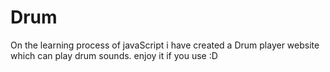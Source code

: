 # Drum
On the learning process of javaScript i have created a Drum player website which can play drum sounds. enjoy it if you use :D
